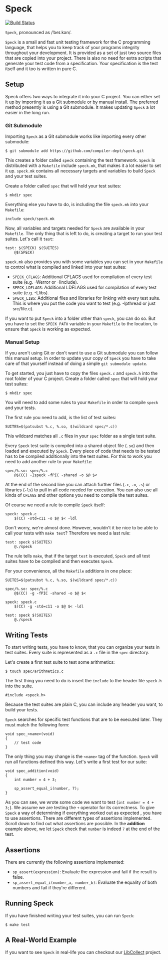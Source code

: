 # Speck

[![Build Status](https://travis-ci.org/compiler-dept/speck.svg?branch=master)](https://travis-ci.org/compiler-dept/speck)

`Speck`, pronounced as /ˈbeɪ.kən/.

`Speck` is a small and fast unit testing framework for the C programming
language, that helps you to keep track of your programs integrity throughout
your development. It is provided as a set of just two source files that are
copied into your project. There is also no need for extra scripts that
generate your test code from a specification. Your specification is the test
itself and it too is written in pure C.

## Setup

Speck offers two ways to integrate it into your C project. You can either set it
up by importing it as a Git submodule or by manual install. The preferred method
presently is using a Git submodule. It makes updating `Speck` a lot easier in
the long run.

### Git Submodule

Importing `Speck` as a Git submodule works like importing every other submodule:

    $ git submodule add https://github.com/compiler-dept/speck.git

This creates a folder called `speck` containing the test framework. `Speck` is
distributed with a `Makefile` include `speck.mk`, that makes it a lot easier to
set it up. `speck.mk` contains all necessary targets and variables to build
`Speck` and your test suites.

Create a folder called `spec` that will hold your test suites:

    $ mkdir spec

Everything else you have to do, is including the file `speck.mk` into your
`Makefile`:

    include speck/speck.mk

Now, all variables and targets needed for `Speck` are available in your
`Makefile`. The only thing that is left to do, is creating a target to run your
test suites. Let's call it `test`:

    test: $(SPECK) $(SUITES)
        @$(SPECK)

`speck.mk` also provides you with some variables you can set in your `Makefile`
to control what is compiled and linked into your test suites:

- `SPECK_CFLAGS`: Additional CFLAGS used for compilation of every test suite
(e.g. -Werror or -Iinclude).
- `SPECK_LDFLAGS`: Additional LDFLAGS used for compilation of every test suite
(e.g. -Llibs).
- `SPECK_LIBS`: Additional files and libraries for linking with every test
suite. This is where you put the code you want to test (e.g. -lpthread or just
src/file.c).

If you want to put `Speck` into a folder other than `speck`, you can do so. But
you have to set the `SPECK_PATH` variable in your `Makefile` to the location,
to ensure that `Speck` is working as expected.

### Manual Setup

If you aren't using Git or don't want to use a Git submodule you can follow this
manual setup. In order to update your copy of `Speck` you have to take care of
that yourself instead of doing a simple `git submodule update`.

To get started, you just have to copy the files `speck.c` and `speck.h` into the
root folder of your C project. Create a folder called `spec` that will hold your
test suites:

    $ mkdir spec

You will need to add some rules to your `Makefile` in order to compile `speck`
and your tests.

The first rule you need to add, is the list of test suites:

    SUITES=$(patsubst %.c, %.so, $(wildcard spec/*.c))

This wildcard matches all `.c` files in your `spec` folder as
a single test suite.

Every `Speck` test suite is compiled into a shared object file (`.so`) and then
loaded and executed by `Speck`. Every piece of code that needs to be tested
has to be compiled additionally into the test suites. For this to work you need
to add another rule to your `Makefile`:

    spec/%.so: spec/%.c
        @$(CC) -Ispeck -fPIC -shared -o $@ $<

At the end of the second line you can attach further files (`.c`, `.o`, `.s`) or
libraries (`-lx`) to pull in all code needed for execution. You can also use all
kinds of `CFLAGS` and other options you need to compile the test suites.

Of course we need a rule to compile `Speck` itself:

    speck: speck.c
    	$(CC) -std=c11 -o $@ $< -ldl

Don't worry, we're almost done. However, wouldn't it be nice to be able to call
your tests with `make test`? Therefore we need a last rule:

    test: speck $(SUITES)
    	@./speck

The rule tells `make`, that if the target `test` is executed, `Speck` and all
test suites have to be compiled and then executes `Speck`.

For your convenience, all the `Makefile` additions in one place:

    SUITES=$(patsubst %.c, %.so, $(wildcard spec/*.c))

    spec/%.so: spec/%.c
	    @$(CC) -g -fPIC -shared -o $@ $<

    speck: speck.c
   	    $(CC) -g -std=c11 -o $@ $< -ldl

    test: speck $(SUITES)
       	@./speck

## Writing Tests

To start writing tests, you have to know, that you can organize your tests in
test suites. Every suite is represented as a `.c` file in the `spec` directory.

Let's create a first test suite to test some arithmetics:

    $ touch spec/arithmetics.c

The first thing you need to do is insert the `include` to the
header file `speck.h` into the suite.

    #include <speck.h>

Because the test suites are plain C, you can include any header you want, to
build your tests.

`Speck` searches for specific test functions that are to be executed later. They
must match the following form:

    void spec_<name>(void)
    {
        // test code
    }

The only thing you may change is the `<name>` tag of the function. `Speck` will
run all functions defined this way. Let's write a first test for our suite:

    void spec_addition(void)
    {
        int number = 4 + 3;

        sp_assert_equal_i(number, 7);
    }

As you can see, we wrote some code we want to test (`int number = 4 + 3;`). We
assume we are testing the `+` operator for its correctness. To give `Speck` a
way of determining if everything worked out as expected , you have to use
assertions. There are different types of assertions implemented. Scroll down to
find out what assertions are possible. In the **addition** example above, we let
`Speck` check that `number` is indeed `7` at the end of the test.

## Assertions

There are currently the following assertions implemented:

- `sp_assert(expression)`: Evaluate the expression and fail if the result is
false.
- `sp_assert_equal_i(number_a, number_b)`: Evaluate the equality of both numbers
and fail if they're different.

## Running Speck

If you have finished writing your test suites, you can run `Speck`:

    $ make test

## A Real-World Example

If you want to see `Speck` in real-life you can checkout our
[LibCollect](https://github.com/compiler-dept/libcollect) project.
